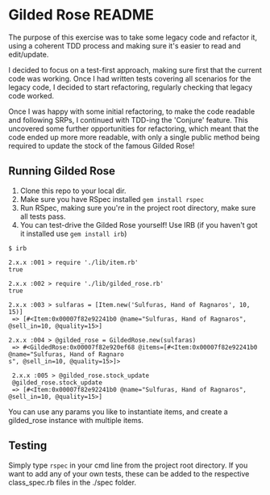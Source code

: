# Gilded Rose README

The purpose of this exercise was to take some legacy code and refactor it, using a coherent TDD process and making sure it's easier to read and edit/update.

I decided to focus on a test-first approach, making sure first that the current code was working. Once I had written tests covering all scenarios for the legacy code, I decided to start refactoring, regularly checking that legacy code worked.

Once I was happy with some initial refactoring, to make the code readable and following SRPs, I continued with TDD-ing the 'Conjure' feature. This uncovered some further opportunities for refactoring, which meant that the code ended up more more readable, with only a single public method being required to update the stock of the famous Gilded Rose!

## Running Gilded Rose

1) Clone this repo to your local dir.
2) Make sure you have RSpec installed  `gem install rspec`
3) Run RSpec, making sure you're in the project root directory, make sure all tests pass.
4) You can test-drive the Gilded Rose yourself! Use IRB (if you haven't got it installed use `gem install irb`)

```
$ irb

2.x.x :001 > require './lib/item.rb'
true

2.x.x :002 > require './lib/gilded_rose.rb'
true

2.x.x :003 > sulfaras = [Item.new('Sulfuras, Hand of Ragnaros', 10, 15)]
 => [#<Item:0x00007f82e92241b0 @name="Sulfuras, Hand of Ragnaros", @sell_in=10, @quality=15>] 

2.x.x :004 > @gilded_rose = GildedRose.new(sulfaras)
 => #<GildedRose:0x00007f82e920ef68 @items=[#<Item:0x00007f82e92241b0 @name="Sulfuras, Hand of Ragnaro
s", @sell_in=10, @quality=15>]> 

 2.x.x :005 > @gilded_rose.stock_update
 @gilded_rose.stock_update
 => [#<Item:0x00007f82e92241b0 @name="Sulfuras, Hand of Ragnaros", @sell_in=10, @quality=15>] 

```

You can use any params you like to instantiate items, and create a gilded_rose instance with multiple items.

## Testing

Simply type `rspec` in your cmd line from the project root directory. If you want to add any of your own tests, these can be added to the respective class_spec.rb files in the ./spec folder.